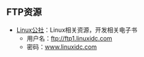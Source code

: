 ## FTP资源
- [Linux公社](ftp://ftp1.linuxidc.com)：Linux相关资源，开发相关电子书
    - 用户名：ftp://ftp1.linuxidc.com
    - 密码：www.linuxidc.com